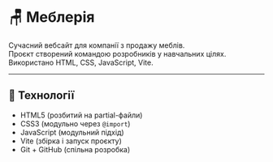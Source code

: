 # 🪑 Меблерія

Сучасний вебсайт для компанії з продажу меблів.  
Проєкт створений командою розробників у навчальних цілях.  
Використано HTML, CSS, JavaScript, Vite.

---

## 🔧 Технології

- HTML5 (розбитий на partial-файли)
- CSS3 (модульно через `@import`)
- JavaScript (модульний підхід)
- Vite (збірка і запуск проєкту)
- Git + GitHub (спільна розробка)
